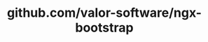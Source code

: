 ---
layout: post
title: github.com/valor-software/ngx-bootstrap
categories: link
tags: [انگلیسی, گیت‌هاب, برنامه‌نویسی]
---